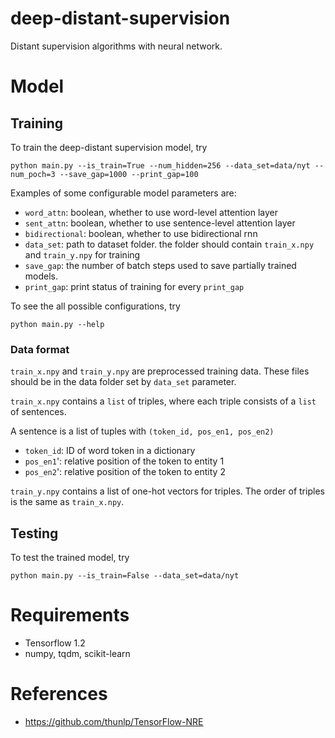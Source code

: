 # deep-distant-supervision
Distant supervision algorithms with neural network.

# Model

## Training
To train the deep-distant supervision model, try

`python main.py --is_train=True --num_hidden=256 --data_set=data/nyt --num_poch=3 --save_gap=1000 --print_gap=100`

Examples of some configurable model parameters are:
- `word_attn`: boolean, whether to use word-level attention layer
- `sent_attn`: boolean, whether to use sentence-level attention layer
- `bidirectional`: boolean, whether to use bidirectional rnn 
- `data_set`: path to dataset folder. the folder should contain `train_x.npy` and `train_y.npy` for training
- `save_gap`: the number of batch steps used to save partially trained models.
- `print_gap`: print status of training for every `print_gap`

To see the all possible configurations, try

`python main.py --help`

### Data format
`train_x.npy` and `train_y.npy` are preprocessed training data. These files should be in the data folder set by `data_set` parameter.

`train_x.npy` contains a `list` of triples, where each triple consists of a `list` of sentences.

A sentence is a list of tuples with `(token_id, pos_en1, pos_en2)`
- `token_id`: ID of word token in a dictionary
- `pos_en1`': relative position of the token to entity 1
- `pos_en2`': relative position of the token to entity 2

`train_y.npy` contains a list of one-hot vectors for triples. The order of triples is the same as `train_x.npy`.

## Testing
To test the trained model, try

`python main.py --is_train=False --data_set=data/nyt`

# Requirements
- Tensorflow 1.2
- numpy, tqdm, scikit-learn

# References
- https://github.com/thunlp/TensorFlow-NRE
